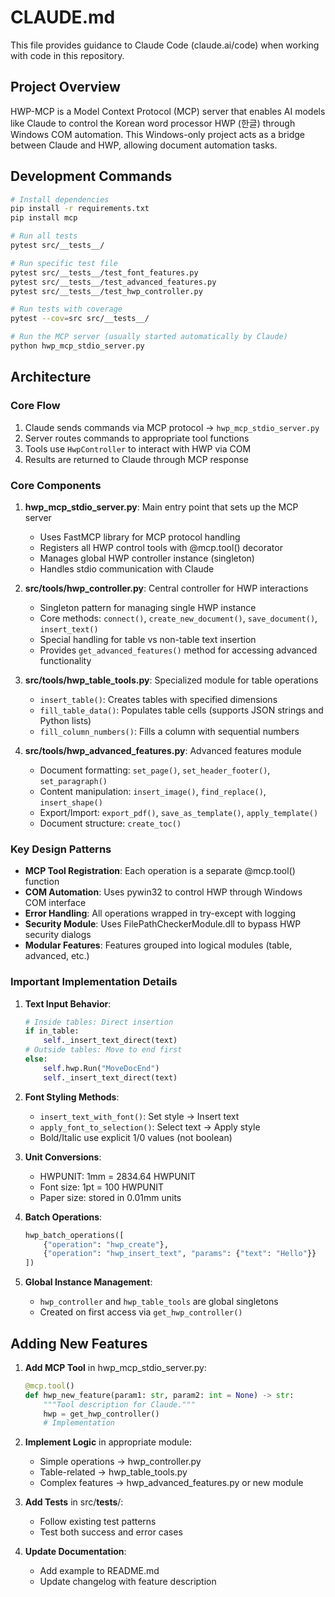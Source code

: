 # CLAUDE.md

This file provides guidance to Claude Code (claude.ai/code) when working with code in this repository.

## Project Overview

HWP-MCP is a Model Context Protocol (MCP) server that enables AI models like Claude to control the Korean word processor HWP (한글) through Windows COM automation. This Windows-only project acts as a bridge between Claude and HWP, allowing document automation tasks.

## Development Commands

```bash
# Install dependencies
pip install -r requirements.txt
pip install mcp

# Run all tests
pytest src/__tests__/

# Run specific test file
pytest src/__tests__/test_font_features.py
pytest src/__tests__/test_advanced_features.py
pytest src/__tests__/test_hwp_controller.py

# Run tests with coverage
pytest --cov=src src/__tests__/

# Run the MCP server (usually started automatically by Claude)
python hwp_mcp_stdio_server.py
```

## Architecture

### Core Flow
1. Claude sends commands via MCP protocol → `hwp_mcp_stdio_server.py`
2. Server routes commands to appropriate tool functions
3. Tools use `HwpController` to interact with HWP via COM
4. Results are returned to Claude through MCP response

### Core Components

1. **hwp_mcp_stdio_server.py**: Main entry point that sets up the MCP server
   - Uses FastMCP library for MCP protocol handling
   - Registers all HWP control tools with @mcp.tool() decorator
   - Manages global HWP controller instance (singleton)
   - Handles stdio communication with Claude

2. **src/tools/hwp_controller.py**: Central controller for HWP interactions
   - Singleton pattern for managing single HWP instance
   - Core methods: `connect()`, `create_new_document()`, `save_document()`, `insert_text()`
   - Special handling for table vs non-table text insertion
   - Provides `get_advanced_features()` method for accessing advanced functionality

3. **src/tools/hwp_table_tools.py**: Specialized module for table operations
   - `insert_table()`: Creates tables with specified dimensions
   - `fill_table_data()`: Populates table cells (supports JSON strings and Python lists)
   - `fill_column_numbers()`: Fills a column with sequential numbers

4. **src/tools/hwp_advanced_features.py**: Advanced features module
   - Document formatting: `set_page()`, `set_header_footer()`, `set_paragraph()`
   - Content manipulation: `insert_image()`, `find_replace()`, `insert_shape()`
   - Export/Import: `export_pdf()`, `save_as_template()`, `apply_template()`
   - Document structure: `create_toc()`

### Key Design Patterns

- **MCP Tool Registration**: Each operation is a separate @mcp.tool() function
- **COM Automation**: Uses pywin32 to control HWP through Windows COM interface
- **Error Handling**: All operations wrapped in try-except with logging
- **Security Module**: Uses FilePathCheckerModule.dll to bypass HWP security dialogs
- **Modular Features**: Features grouped into logical modules (table, advanced, etc.)

### Important Implementation Details

1. **Text Input Behavior**:
   ```python
   # Inside tables: Direct insertion
   if in_table:
       self._insert_text_direct(text)
   # Outside tables: Move to end first
   else:
       self.hwp.Run("MoveDocEnd")
       self._insert_text_direct(text)
   ```

2. **Font Styling Methods**:
   - `insert_text_with_font()`: Set style → Insert text
   - `apply_font_to_selection()`: Select text → Apply style
   - Bold/Italic use explicit 1/0 values (not boolean)

3. **Unit Conversions**:
   - HWPUNIT: 1mm = 2834.64 HWPUNIT
   - Font size: 1pt = 100 HWPUNIT
   - Paper size: stored in 0.01mm units

4. **Batch Operations**:
   ```python
   hwp_batch_operations([
       {"operation": "hwp_create"},
       {"operation": "hwp_insert_text", "params": {"text": "Hello"}}
   ])
   ```

5. **Global Instance Management**:
   - `hwp_controller` and `hwp_table_tools` are global singletons
   - Created on first access via `get_hwp_controller()`

## Adding New Features

1. **Add MCP Tool** in hwp_mcp_stdio_server.py:
   ```python
   @mcp.tool()
   def hwp_new_feature(param1: str, param2: int = None) -> str:
       """Tool description for Claude."""
       hwp = get_hwp_controller()
       # Implementation
   ```

2. **Implement Logic** in appropriate module:
   - Simple operations → hwp_controller.py
   - Table-related → hwp_table_tools.py
   - Complex features → hwp_advanced_features.py or new module

3. **Add Tests** in src/__tests__/:
   - Follow existing test patterns
   - Test both success and error cases

4. **Update Documentation**:
   - Add example to README.md
   - Update changelog with feature description